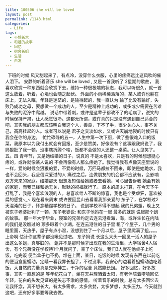 ```yaml
---
title: 100506 she will be loved
layout: post
permalink: /1143.html
categories:
  - Life
tags:
  - 不想长大
  - 和蛆的故事
  - 回忆
  - 宿舍长蛆
  - 生活
  - 白发
---
```

  下班的时候 风又刮起来了，有点冷，没穿什么衣服，心里的疼痛远比这风吹的催人泪下。 安静的听着音乐 she will be loved , 又是一首我听了 2星期的歌曲， 我喜欢欣赏一种东西就会欣赏下去，维持一种很极端的状态，我可以听很久，就一首这么放着，听着，心境也会随之起伏。 外面的小雨稀稀落落的，某人或许也躺在床上，无法入眠，年轻是迷茫的，是输得起的，我一直认为 输了比没有输好，失败乃成功之母，要想做一个成功的人，至少是精神上成功的，或多或少需要在苦难与失败的泥泞中爬越。 说话中带着刺，或许是这辈子都改不了的毛病了，说笑的时候保持严肃，让人感觉很冷。这都无所谓，或许真的只是没有遇到自己适合的吧，其实我的朋友都应该明白我这个人，善良，下不了手，很少关心人，事不关己，高高挂起的人。或者可以说是 君子之交淡如水，又或许天崩地裂的时候只有我会在你的身边。  忙忙碌碌的五一，人生中第一次下厨，做了些很难入口的饭菜，我原本以为我付出就会有回报，至少是赞美，好像没有？这事跟我妈说了，我妈狠批了我一顿，没事瞎折腾个啥，饭都不会做的人还整一桌菜。让人见笑了。 五。四 青年节，又是她结婚的日子，说真的 不是太喜欢，只是有的时候想想挺心疼的，或许就像某人说的 不会再像有人那么疼她了。我觉得我有点像天座里说的一样，爱的时候会狠狠的爱，不爱的时候，万匹马都拉不回来，即使是她跪求，我也不会回头，我坚信深爱过的人 痛过之后，连做朋友的机会都不应该有，会影响双方未来的家庭。结婚那天 很想发短信给她或者去看她，可心里告诉我 她会有她的家庭，而我已经和她无关，默默的祝福就行了。 原本的周末打算，在今天下午打乱了，我是个喜欢浪漫的人，总喜欢给人不断的惊喜，我也是个受虐狂，喜欢被扁的感觉~_~ 现在看来周末 或许要回昆山去看看我那亲爱的 东子了，在学校过2天混沌的日子，怀念糟蹋学校的日子。 说到学校不得不想起 我的兄弟蛆，晚上又被东子老婆批判了一顿，东子老婆说: 和东子他妈在一起 最多的就是 说起那个蛆的故事。 那一年大学毕业，寝室的兄弟约定去连云港看海，海，或许生长在内陆的我们是没瞧过的 顶多瞅着个小湖。在连云港住的日子里 租了个屋子，几个男的睡里面，天热乎，屋子有点小湿，没想到住了一个月以后，屋子里爬满了蛆。。。。上帝啊 估计你这辈子都没瞅见过吧。 东子妈说 长这么大头一回见一活人的屋子 出这么多蛆，真够脏的。 蛆并不是那时候才出现在我的生活里，大学宿舍4人宿舍，有个兄弟没在学校待1个月就闪了，空了个床位，我们3人就在他桌子上吃饭，吃完饭 便当盒子也不扔，堆在上面，某日，吃饭的时候 发现有东西在以前吃的便当盒里蠕动，定睛一看我靠长蛆了，不过没事，我安心的边看着蛆蠕动边吃着饭，大自然的力量真是鬼斧神工，干净的宿舍 竟然能长蛆。 好多回忆，好多故事，其实一直想的是 等年纪花白了，坐在天井理晒着太阳，有老伴陪着唠嗑回忆年轻，花白的头发见证的是矢志不渝的感情。 听着音乐的时候，总有太多回忆去让我怀念，真不想长大，有太多需求，太多贪婪，太多梦想，太多压力。今天就到这吧，还有好多事要等我去做。